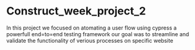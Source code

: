 # Construct_week_project_2
In this project we focused on atomating a user flow using cypress a powerfull end=to=end testing framework our goal was to streamline and validate the functionality of verious processes on specific website
